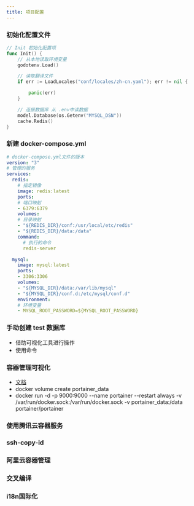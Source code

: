 ```yaml
---
title: 项目配置
---
```


### 初始化配置文件
```go
// Init 初始化配置项
func Init() {
	// 从本地读取环境变量
	godotenv.Load()

	// 读取翻译文件
	if err := LoadLocales("conf/locales/zh-cn.yaml"); err != nil {

		panic(err)
	}

	// 连接数据库 从 .env中读数据
	model.Database(os.Getenv("MYSQL_DSN"))
	cache.Redis()
}

```

### 新建 docker-compose.yml
```yml
# docker-compose.yml文件的版本
version: "3"
# 管理的服务
services:
  redis:
    # 指定镜像
    image: redis:latest
    ports:
    # 端口映射
    - 6379:6379
    volumes:
    # 目录映射
    - "${REDIS_DIR}/conf:/usr/local/etc/redis"
    - "${REDIS_DIR}/data:/data"
    command:
      # 执行的命令
      redis-server

  mysql:
    image: mysql:latest
    ports:
    - 3306:3306
    volumes:
    - "${MYSQL_DIR}/data:/var/lib/mysql"
    - "${MYSQL_DIR}/conf.d:/etc/mysql/conf.d"
    environment:
    # 环境变量
    - MYSQL_ROOT_PASSWORD=${MYSQL_ROOT_PASSWORD}
```

### 手动创建 test 数据库
- 借助可视化工具进行操作
- 使用命令

### 容器管理可视化 
- [文档](https://portainer.readthedocs.io/en/stable/deployment.html#quick-start)
- docker volume create portainer_data
- docker run -d -p 9000:9000 --name portainer --restart always -v /var/run/docker.sock:/var/run/docker.sock -v portainer_data:/data portainer/portainer

### 使用腾讯云容器服务

### ssh-copy-id

### 阿里云容器管理

### 交叉编译

### i18n国际化

